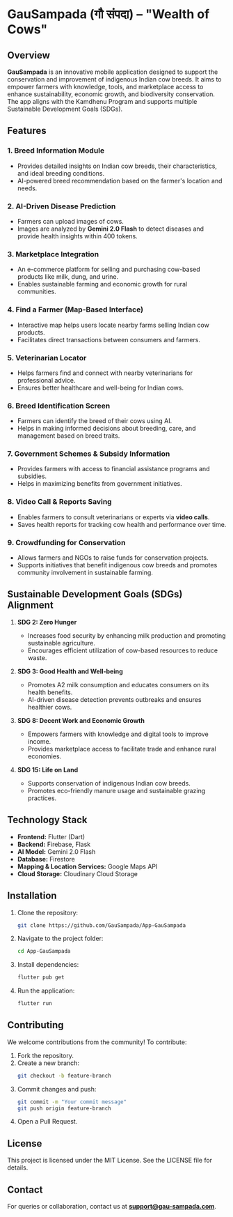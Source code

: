 # GauSampada (गौ संपदा) – "Wealth of Cows"

## Overview
**GauSampada** is an innovative mobile application designed to support the conservation and improvement of indigenous Indian cow breeds. It aims to empower farmers with knowledge, tools, and marketplace access to enhance sustainability, economic growth, and biodiversity conservation. The app aligns with the Kamdhenu Program and supports multiple Sustainable Development Goals (SDGs).


## Features

### 1. **Breed Information Module**
   - Provides detailed insights on Indian cow breeds, their characteristics, and ideal breeding conditions.
   - AI-powered breed recommendation based on the farmer's location and needs.

### 2. **AI-Driven Disease Prediction**
   - Farmers can upload images of cows.
   - Images are analyzed by **Gemini 2.0 Flash** to detect diseases and provide health insights within 400 tokens.

### 3. **Marketplace Integration**
   - An e-commerce platform for selling and purchasing cow-based products like milk, dung, and urine.
   - Enables sustainable farming and economic growth for rural communities.

### 4. **Find a Farmer (Map-Based Interface)**
   - Interactive map helps users locate nearby farms selling Indian cow products.
   - Facilitates direct transactions between consumers and farmers.

### 5. **Veterinarian Locator**
   - Helps farmers find and connect with nearby veterinarians for professional advice.
   - Ensures better healthcare and well-being for Indian cows.

### 6. **Breed Identification Screen**
   - Farmers can identify the breed of their cows using AI.
   - Helps in making informed decisions about breeding, care, and management based on breed traits.

### 7. **Government Schemes & Subsidy Information**
   - Provides farmers with access to financial assistance programs and subsidies.
   - Helps in maximizing benefits from government initiatives.

### 8. **Video Call & Reports Saving**
   - Enables farmers to consult veterinarians or experts via **video calls**.
   - Saves health reports for tracking cow health and performance over time.

### 9. **Crowdfunding for Conservation**
   - Allows farmers and NGOs to raise funds for conservation projects.
   - Supports initiatives that benefit indigenous cow breeds and promotes community involvement in sustainable farming.


## Sustainable Development Goals (SDGs) Alignment
1. **SDG 2: Zero Hunger**  
   - Increases food security by enhancing milk production and promoting sustainable agriculture.
   - Encourages efficient utilization of cow-based resources to reduce waste.

2. **SDG 3: Good Health and Well-being**  
   - Promotes A2 milk consumption and educates consumers on its health benefits.
   - AI-driven disease detection prevents outbreaks and ensures healthier cows.

3. **SDG 8: Decent Work and Economic Growth**  
   - Empowers farmers with knowledge and digital tools to improve income.
   - Provides marketplace access to facilitate trade and enhance rural economies.

4. **SDG 15: Life on Land**  
   - Supports conservation of indigenous Indian cow breeds.
   - Promotes eco-friendly manure usage and sustainable grazing practices.

## Technology Stack
- **Frontend:** Flutter (Dart)
- **Backend:** Firebase, Flask
- **AI Model:** Gemini 2.0 Flash 
- **Database:** Firestore
- **Mapping & Location Services:** Google Maps API
- **Cloud Storage:** Cloudinary Cloud Storage

## Installation
1. Clone the repository:
   ```sh
   git clone https://github.com/GauSampada/App-GauSampada
   ```
2. Navigate to the project folder:
   ```sh
   cd App-GauSampada
   ```
3. Install dependencies:
   ```sh
   flutter pub get
   ```
4. Run the application:
   ```sh
   flutter run
   ```

## Contributing
We welcome contributions from the community! To contribute:
1. Fork the repository.
2. Create a new branch:
   ```sh
   git checkout -b feature-branch
   ```
3. Commit changes and push:
   ```sh
   git commit -m "Your commit message"
   git push origin feature-branch
   ```
4. Open a Pull Request.

## License
This project is licensed under the MIT License. See the LICENSE file for details.

## Contact
For queries or collaboration, contact us at **support@gau-sampada.com**.

